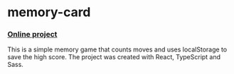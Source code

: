 # memory-card
### [Online project](https://react-memory-card-1a62c.web.app)

This is a simple memory game that counts moves and uses localStorage to save the high score. The project was created with React, TypeScript and Sass.

